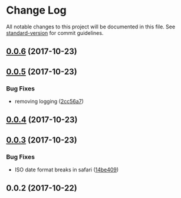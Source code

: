 # Change Log

All notable changes to this project will be documented in this file. See [standard-version](https://github.com/conventional-changelog/standard-version) for commit guidelines.

<a name="0.0.6"></a>
## [0.0.6](https://github.com/robdesisto/cub-site-backend/compare/v0.0.5...v0.0.6) (2017-10-23)



<a name="0.0.5"></a>
## [0.0.5](https://github.com/robdesisto/cub-site-backend/compare/v0.0.4...v0.0.5) (2017-10-23)


### Bug Fixes

* removing logging ([2cc56a7](https://github.com/robdesisto/cub-site-backend/commit/2cc56a7))



<a name="0.0.4"></a>
## [0.0.4](https://github.com/robdesisto/cub-site-backend/compare/v0.0.3...v0.0.4) (2017-10-23)



<a name="0.0.3"></a>
## [0.0.3](https://github.com/robdesisto/cub-site-backend/compare/v0.0.2...v0.0.3) (2017-10-23)


### Bug Fixes

* ISO date format breaks in safari ([14be409](https://github.com/robdesisto/cub-site-backend/commit/14be409))



<a name="0.0.2"></a>
## 0.0.2 (2017-10-22)

